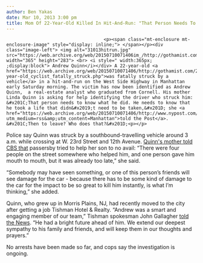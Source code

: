 ```yaml
---
author: Ben Yakas
date: Mar 10, 2013 3:00 pm
title: Mom Of 22-Year-Old Killed In Hit-And-Run: "That Person Needs To Know What He Did"
---
```


	
										<p><span class="mt-enclosure mt-enclosure-image" style="display: inline;"> </span></p><div class="image-left"> <img alt="31013hitrun.jpg" src="https://web.archive.org/web/20150710071406im_/http://gothamist.com/attachments/byakas/31013hitrun.jpg" width="365" height="283"> <br> <i style=" width:365px; ;display:block"> Andrew Quinn</i></div> A 22-year-old <a href="https://web.archive.org/web/20150710071406/http://gothamist.com/2013/03/09/22-year-old_cyclist_fatally_struck.php">was fatally struck by a vehicle</a> in a hit-and-run on the West Side Highway in Manhattan early Saturday morning. The victim has now been identified as Andrew Quinn,  a real-estate analyst who graduated from Cornell. His mother Linda Quinn is asking for help identifying the driver who struck him: &#x201C;That person needs to know what he did. He needs to know that he took a life that didn&#x2019;t need to be taken,&#x201D; she <a href="https://web.archive.org/web/20150710071406/http://www.nypost.com/p/news/local/manhattan/chelsea_hit_run_horror_KfZh9mCRicxW64NPgYvpuI?utm_medium=rss&amp;utm_content=Manhattan">told the Post</a>. &#x201C;Then to leave? Who does that?&#x201D;<p></p>

<p>Police say Quinn was struck by a southbound-travelling vehicle around 3 a.m. while crossing at W. 23rd Street and 12th Avenue. <a href="https://web.archive.org/web/20150710071406/http://newyork.cbslocal.com/2013/03/09/man-struck-killed-by-vehicle-in-chelsea/">Quinn&apos;s mother told CBS that</a> passersby tried to help her son to no avail: &#x201C;There were four people on the street somewhere who helped him, and one person gave him mouth to mouth, but it was already too late,&#x201D; she said.</p>

<p>&#x201C;Somebody may have seen something, or one of this person&#x2019;s friends will see damage for the car - because there has to be some kind of damage to the car for the impact to be so great to kill him instantly, is what I&#x2019;m thinking,&#x201D; she added. </p>

<p>Quinn, who grew up in Morris Plains, NJ, had recently moved to the city after getting a job Tishman Hotel &amp; Realty. &#x201C;Andrew was a smart and engaging member of our team,&#x201D; Tishman spokesman John Gallagher <a href="https://web.archive.org/web/20150710071406/http://www.nydailynews.com/new-york/man-killed-hit-and-run-west-side-highway-article-1.1283839?localLinksEnabled=false">told the News</a>. &#x201C;He had a bright future ahead of him. We extend our deepest sympathy to his family and friends, and will keep them in our thoughts and prayers.&#x201D;</p>

<p>No arrests have been made so far, and cops say the investigation is ongoing.</p>					
										
									
				